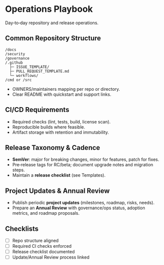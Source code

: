 [//]: # (SPDX-License-Identifier: CC-BY-4.0)

# Operations Playbook

Day‑to‑day repository and release operations.

## Common Repository Structure

```
/docs
/security
/governance
/.github
  ├─ ISSUE_TEMPLATE/
  ├─ PULL_REQUEST_TEMPLATE.md
  └─ workflows/
/cmd or /src
```
- OWNERS/maintainers mapping per repo or directory.
- Clear README with quickstart and support links.

## CI/CD Requirements

- Required checks (lint, tests, build, license scan).
- Reproducible builds where feasible.
- Artifact storage with retention and immutability.

## Release Taxonomy & Cadence

- **SemVer**: major for breaking changes, minor for features, patch for fixes.
- Pre‑release tags for RC/beta; document upgrade notes and migration steps.
- Maintain a **release checklist** (see Templates).

## Project Updates & Annual Review

- Publish periodic **project updates** (milestones, roadmap, risks, needs).
- Prepare an **Annual Review** with governance/ops status, adoption metrics, and roadmap proposals.

## Checklists

- [ ] Repo structure aligned
- [ ] Required CI checks enforced
- [ ] Release checklist documented
- [ ] Update/Annual Review process linked

